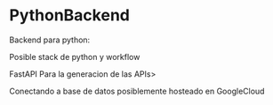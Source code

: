 # PythonBackend
Backend para python:


Posible stack de python y workflow

FastAPI Para la generacion de las APIs>

Conectando a base de datos posiblemente hosteado en GoogleCloud
